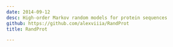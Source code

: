```yaml
---
date: 2014-09-12
desc: High-order Markov random models for protein sequences
github: https://github.com/alexviiia/RandProt
title: RandProt

---
```

